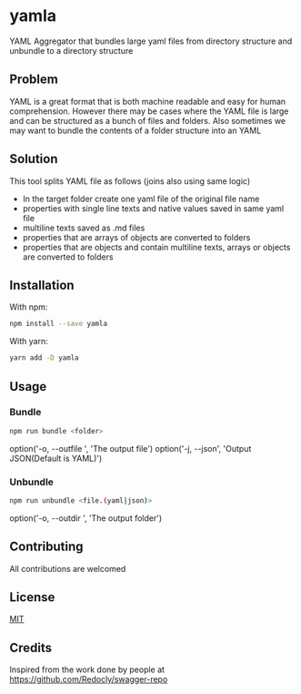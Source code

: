<!--
- Copyright 2020 YAMLA Contributors (https://github.com/anshumandas/yamla)
- Copyright 2020 
-
- Licensed under the MIT, Version 1 (the "License");
- A copy of the license is present in the root directory of the project in file LICENSE
- You may not use this file except in compliance with the License.
- You may obtain a copy of the License at
-
-     https://opensource.org/licenses/MIT
-
- Unless required by applicable law or agreed to in writing, software
- distributed under the License is distributed on an "AS IS" BASIS,
- WITHOUT WARRANTIES OR CONDITIONS OF ANY KIND, either express or implied.
- See the License for the specific language governing permissions and
- limitations under the License.
-->
# yamla
YAML Aggregator that bundles large yaml files from directory structure and unbundle to a directory structure

## Problem
YAML is a great format that is both machine readable and easy for human comprehension.
However there may be cases where the YAML file is large and can be structured as a bunch of files and folders.
Also sometimes we may want to bundle the contents of a folder structure into an YAML

## Solution
This tool splits YAML file as follows (joins also using same logic)
- In the target folder create one yaml file of the original file name
- properties with single line texts and native values saved in same yaml file
- multiline texts saved as .md files
- properties that are arrays of objects are converted to folders
- properties that are objects and contain multiline texts, arrays or objects are converted to folders

## Installation

With npm:
```sh
npm install --save yamla
```

With yarn:
```sh
yarn add -D yamla
```

## Usage
### Bundle
```sh
npm run bundle <folder>
```
option('-o, --outfile <filename>', 'The output file')
option('-j, --json', 'Output JSON(Default is YAML)')


### Unbundle
```sh
npm run unbundle <file.(yaml|json)>
```
option('-o, --outdir <foldername>', 'The output folder')

## Contributing
All contributions are welcomed

## License

[MIT](/LICENSE)

## Credits
Inspired from the work done by people at https://github.com/Redocly/swagger-repo
